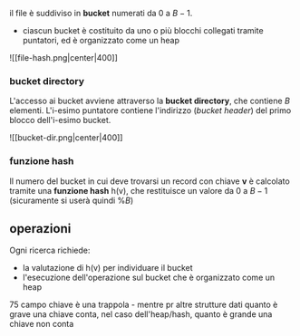 il file è suddiviso in **bucket** numerati da 0 a $B-1$.
- ciascun bucket è costituito da uno o più blocchi collegati tramite puntatori, ed è organizzato come un heap

![[file-hash.png|center|400]]

### bucket directory
L'accesso ai bucket avviene attraverso la **bucket directory**, che contiene $B$ elementi.
L'i-esimo puntatore contiene l'indirizzo (*bucket header*) del primo blocco dell'i-esimo bucket.

![[bucket-dir.png|center|400]]

### funzione hash
Il numero del bucket in cui deve trovarsi un record con chiave **v** è calcolato tramite una **funzione hash** h(v), che restituisce un valore da 0 a $B-1$ (sicuramente si userà quindi $\%B$)
## operazioni
Ogni ricerca richiede:
- la valutazione di h(v) per individuare il bucket
- l'esecuzione dell'operazione sul bucket che è organizzato come un heap





75 campo chiave è una trappola - mentre pr altre strutture dati quanto è grave una chiave conta, nel caso dell'heap/hash, quanto è grande una chiave non conta